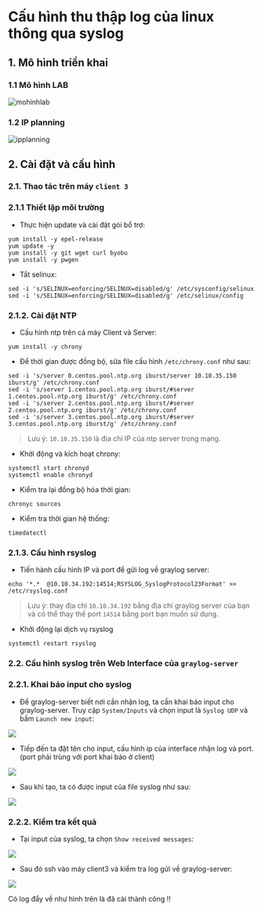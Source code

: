 # Cấu hình thu thập log của linux thông qua syslog

## 1. Mô hình triển khai 

### 1.1 Mô hình LAB  

![mohinhlab](../images/mohinhlab.png)

### 1.2 IP planning

![ipplanning](../images/ip_planning.png)

## 2. Cài đặt và cấu hình

### 2.1. Thao tác trên máy `client 3`

### 2.1.1 Thiết lập môi trường 

- Thực hiện update và cài đặt gói bổ trợ: 

```
yum install -y epel-release
yum update -y
yum install -y git wget curl byobu
yum install -y pwgen
```

- Tắt selinux:

```
sed -i 's/SELINUX=enforcing/SELINUX=disabled/g' /etc/sysconfig/selinux
sed -i 's/SELINUX=enforcing/SELINUX=disabled/g' /etc/selinux/config
```

### 2.1.2. Cài đặt NTP 

- Cấu hình ntp trên cả máy Client và Server: 

```
yum install -y chrony
```

- Để thời gian được đồng bộ, sửa file cấu hình `/etc/chrony.conf` như sau: 

```
sed -i 's/server 0.centos.pool.ntp.org iburst/server 10.10.35.150 iburst/g' /etc/chrony.conf
sed -i 's/server 1.centos.pool.ntp.org iburst/#server 1.centos.pool.ntp.org iburst/g' /etc/chrony.conf
sed -i 's/server 2.centos.pool.ntp.org iburst/#server 2.centos.pool.ntp.org iburst/g' /etc/chrony.conf
sed -i 's/server 3.centos.pool.ntp.org iburst/#server 3.centos.pool.ntp.org iburst/g' /etc/chrony.conf
```

> Lưu ý: `10.10.35.150` là địa chỉ IP của ntp server trong mạng. 

- Khởi động và kích hoạt chrony: 

```
systemctl start chronyd
systemctl enable chronyd
```

- Kiểm tra lại đồng bộ hóa thời gian:

```
chronyc sources
```

- Kiểm tra thời gian hệ thống: 

```
timedatectl
```

### 2.1.3. Cấu hình rsyslog

- Tiến hành cấu hình IP và port để gửi log về graylog server:

```
echo '*.*  @10.10.34.192:14514;RSYSLOG_SyslogProtocol23Format' >> /etc/rsyslog.conf
```

> Lưu ý: thay địa chỉ `10.10.34.192` bằng địa chỉ graylog server của bạn và có thể thay thế port `14514` bằng port bạn muốn sử dụng. 

- Khởi động lại dịch vụ rsyslog

```
systemctl restart rsyslog
```

### 2.2. Cấu hình syslog trên Web Interface của `graylog-server` 

### 2.2.1. Khai báo input cho syslog

- Để graylog-server biết nơi cần nhận log, ta cần khai báo input cho graylog-server. Truy cập `System/Inputs` và chọn input là `Syslog UDP` và bấm `Launch new input`: 

![](../images/sys1.png)

- Tiếp đến ta đặt tên cho input, cấu hình ip của interface nhận log và port. (port phải trùng với port khai báo ở client)

![](../images/sys2.png)

- Sau khi tạo, ta có được input của file syslog như sau: 

![](../images/sys3.png)

### 2.2.2. Kiểm tra kết quả

- Tại input của syslog, ta chọn `Show received messages`:

![](../images/sys4.png)

- Sau đó ssh vào máy client3 và kiểm tra log gửi về graylog-server: 

![](../images/sys5.png)

Có log đẩy về như hình trên là đã cài thành công !!